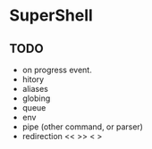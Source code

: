 SuperShell
==========



TODO
----

- on progress event.
- hitory
- aliases
- globing
- queue
- env
- pipe (other command, or parser)
- redirection << >> < >